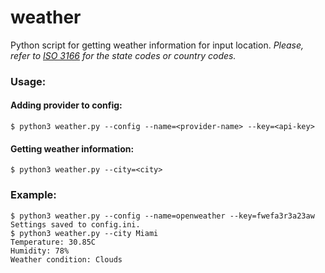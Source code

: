 # weather
Python script for getting weather information for input location.
_Please, refer to [ISO 3166](https://www.iso.org/obp/ui/#search) for the state codes or country codes._
### Usage:
#### Adding provider to config:
```
$ python3 weather.py --config --name=<provider-name> --key=<api-key>
```
#### Getting weather information:
```
$ python3 weather.py --city=<city>
```
### Example:
```
$ python3 weather.py --config --name=openweather --key=fwefa3r3a23aw
Settings saved to config.ini.
$ python3 weather.py --city Miami
Temperature: 30.85C
Humidity: 78%
Weather condition: Clouds
```
